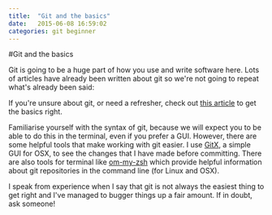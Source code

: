 ```yaml
---
title:  "Git and the basics"
date:   2015-06-08 16:59:02
categories: git beginner
---
```


#Git and the basics

Git is going to be a huge part of how you use and write software here. Lots of articles have already been written about git so we're not going to repeat what's already been said:

If you're unsure about git, or need a refresher, check out [this article](http://alistapart.com/article/get-started-with-git) to get the basics right.

Familiarise yourself with the syntax of git, because we will expect you to be able to do this in the terminal, even if you prefer a GUI. However, there are some helpful tools that make working with git easier. I use [GitX](http://gitx.frim.nl/), a simple GUI for OSX, to see the changes that I have made before committing. There are also tools for terminal like [om-my-zsh](http://ohmyz.sh/) which provide helpful information about git repositories in the command line (for Linux and OSX).

I speak from experience when I say that git is not always the easiest thing to get right and I've managed to bugger things up a fair amount. If in doubt, ask someone!

